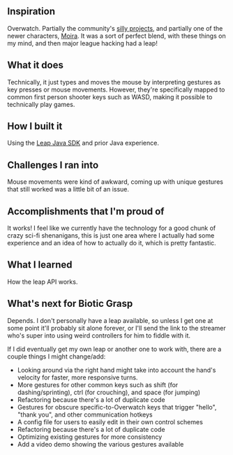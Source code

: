 ## Inspiration
Overwatch. Partially the community's [silly projects](https://www.youtube.com/watch?v=_GJ55UIyGvw), and partially one of the newer characters, [Moira](https://playoverwatch.com/en-us/heroes/moira/). It was a sort of perfect blend, with these things on my mind, and then major league hacking had a leap!

## What it does
Technically, it just types and moves the mouse by interpreting gestures as key presses or mouse movements. However, they're specifically mapped to common first person shooter keys such as WASD, making it possible to technically play games.

## How I built it
Using the [Leap Java SDK](https://developer.leapmotion.com/documentation/java/index.html) and prior Java experience.

## Challenges I ran into
Mouse movements were kind of awkward, coming up with unique gestures that still worked was a little bit of an issue.

## Accomplishments that I'm proud of
It works! I feel like we currently have the technology for a good chunk of crazy sci-fi shenanigans, this is just one area where I actually had some experience and an idea of how to actually do it, which is pretty fantastic.

## What I learned
How the leap API works.

## What's next for Biotic Grasp
Depends. I don't personally have a leap available, so unless I get one at some point it'll probably sit alone forever, or I'll send the link to the streamer who's super into using weird controllers for him to fiddle with it.

If I did eventually get my own leap or another one to work with, there are a couple things I might change/add:

- Looking around via the right hand might take into account the hand's velocity for faster, more responsive turns.
- More gestures for other common keys such as shift (for dashing/sprinting), ctrl (for crouching), and space (for jumping)
- Refactoring because there's a lot of duplicate code
- Gestures for obscure specific-to-Overwatch keys that trigger "hello", "thank you", and other communication hotkeys
- A config file for users to easily edit in their own control schemes
- Refactoring because there's a lot of duplicate code
- Optimizing existing gestures for more consistency
- Add a video demo showing the various gestures available
